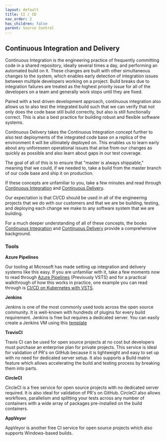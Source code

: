 ```yaml
---
layout: default
title: CI / CD
nav_order: 2
has_children: false
parent: Source Control
---
```

## Continuous Integration and Delivery

Continuous Integration is the engineering practice of frequently committing code in a shared repository, ideally several times a day, and performing an automated build on it. These changes are built with other simultaneous changes to the system, which enables early detection of integration issues between multiple developers working on a project. Build breaks due to integration failures are treated as the highest priority issue for all of the developers on a team and generally work stops until they are fixed.

Paired with a test driven development approach, continuous integration also allows us to also test the integrated build such that we can verify that not only does the code base still build correctly, but also is still functionally correct. This is also a best practice for building robust and flexible software systems.

Continuous Delivery takes the Continuous Integration concept further to also test deployments of the integrated code base on a replica of the environment it will be ultimately deployed on. This enables us to learn early about any unforeseen operational issues that arise from our changes as quickly as possible and also learn about gaps in our test coverage.

The goal of all of this is to ensure that "master is always shippable," meaning that we could, if we needed to, take a build from the master branch of our code base and ship it on production.

If these concepts are unfamiliar to you, take a few minutes and read through [Continuous Integration](https://www.martinfowler.com/articles/continuousIntegration.html) and [Continuous Delivery](https://martinfowler.com/bliki/ContinuousDelivery.html).

Our expectation is that CI/CD should be used in all of the engineering projects that we do with our customers and that we are be building, testing, and deploying each change we make to any software system that we are building.

For a much deeper understanding of all of these concepts, the books [Continuous Integration](https://www.amazon.com/Continuous-Integration-Improving-Software-Reducing/dp/0321336380) and [Continuous Delivery](https://www.amazon.com/gp/product/0321601912) provide a comprehensive background.

### Tools

**Azure Pipelines**

Our tooling at Microsoft has made setting up integration and delivery systems like this easy. If you are unfamiliar with it, take a few moments now to read through [Azure Pipelines](https://azure.microsoft.com/en-us/services/devops/pipelines/) (Previously VSTS) and for a practical walkthrough of how this works in practice, one example you can read through is [CI/CD on Kubernetes with VSTS](https://medium.com/@timfpark/application-ci-cd-on-kubernetes-with-visual-studio-team-services-ccacecdea8a5).

**Jenkins**

Jenkins is one of the most commonly used tools across the open source community. It is well-known with hundreds of plugins for every build requirement. 
Jenkins is free but requires a dedicated server.
You can easily create a Jenkins VM using this [template](https://ms.portal.azure.com/#create/azure-oss.jenkinsjenkins)

**TravisCI**

Travis CI can be used for open source projects at no cost but developers must purchase an enterprise plan for private projects.
This service is ideal for validation of PR's on GitHub because it is lightweight and easy to set up with no need for dedicated server setup.
It also supports a Build matrix feature which allows accelerating the build and testing process by breaking them into parts.

**CircleCI**

CircleCI is a free service for open source projects with no dedicated server required. It is also ideal for validation of PR's on GitHub.
CircleCI also allows workflows, parallelism and splitting your tests across any number of containers with a wide array of packages pre-installed on the build containers.

**AppVeyor**

AppVeyor is another free CI service for open source projects which also supports Windows-based builds.